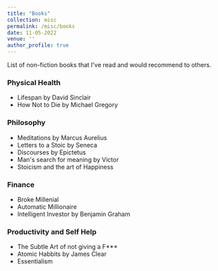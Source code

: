```yaml
---
title: "Books"
collection: misc
permalink: /misc/books
date: 11-05-2022
venue: ''
author_profile: true
---
```


List of non-fiction books that I've read and would recommend to others.


### Physical Health
- Lifespan by David Sinclair
- How Not to Die by Michael Gregory

### Philosophy
- Meditations by Marcus Aurelius
- Letters to a Stoic by Seneca
- Discourses by Epictetus
- Man's search for meaning by Victor
- Stoicism and the art of Happiness

### Finance
- Broke Millenial
- Automatic Millionaire
- Intelligent Investor by Benjamin Graham

### Productivity and Self Help
- The Subtle Art of not giving a F\*\*\*
- Atomic Habbits by James Clear
- Essentialism

